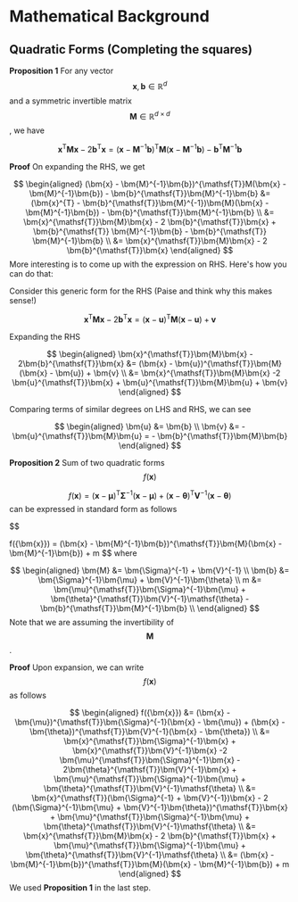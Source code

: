 # Mathematical Background

## Quadratic Forms (Completing the squares)

**Proposition 1** For any vector $$\bm{x}, \bm{b} \in \mathbb{R}^d$$ and a symmetric invertible matrix $$\bm{M} \in \mathbb{R}^{d\times d}$$, we have

$$
\bm{x}^{\mathsf{T}}\bm{M}\bm{x} - 2\bm{b}^{\mathsf{T}}\bm{x} = (\bm{x} - \bm{M}^{-1}\bm{b})^{\mathsf{T}}\bm{M}(\bm{x} - \bm{M}^{-1}\bm{b}) - \bm{b}^{\mathsf{T}}\bm{M}^{-1}\bm{b}
$$

**Proof** On expanding the RHS, we get

$$
\begin{aligned}
(\bm{x} - \bm{M}^{-1}\bm{b})^{\mathsf{T}}M(\bm{x} - \bm{M}^{-1}\bm{b}) - \bm{b}^{\mathsf{T}}\bm{M}^{-1}\bm{b} &= (\bm{x}^{T} - \bm{b}^{\mathsf{T}}\bm{M}^{-1})\bm{M}(\bm{x} - \bm{M}^{-1}\bm{b}) - \bm{b}^{\mathsf{T}}\bm{M}^{-1}\bm{b} \\
&= \bm{x}^{\mathsf{T}}\bm{M}\bm{x} - 2 \bm{b}^{\mathsf{T}}\bm{x} + \bm{b}^{\mathsf{T}} \bm{M}^{-1}\bm{b} - \bm{b}^{\mathsf{T}} \bm{M}^{-1}\bm{b} \\
&= \bm{x}^{\mathsf{T}}\bm{M}\bm{x} - 2 \bm{b}^{\mathsf{T}}\bm{x}
\end{aligned}
$$
More interesting is to come up with the expression on RHS. Here's how you can do that:

Consider this generic form for the RHS (Paise and think why this makes sense!)

$$
 \bm{x}^{\mathsf{T}}\bm{M}\bm{x} - 2\bm{b}^{\mathsf{T}}\bm{x} = (\bm{x} - \bm{u})^{\mathsf{T}}\bm{M}(\bm{x} - \bm{u}) + \bm{v}
$$

Expanding the RHS

$$
\begin{aligned}
\bm{x}^{\mathsf{T}}\bm{M}\bm{x} - 2\bm{b}^{\mathsf{T}}\bm{x} 
    &= (\bm{x} - \bm{u})^{\mathsf{T}}\bm{M}(\bm{x} - \bm{u}) + \bm{v} \\
    &= \bm{x}^{\mathsf{T}}\bm{M}\bm{x} -2 \bm{u}^{\mathsf{T}}\bm{x} + \bm{u}^{\mathsf{T}}\bm{M}\bm{u} + \bm{v}
\end{aligned}
$$

Comparing terms of similar degrees on LHS and RHS, we can see

$$
\begin{aligned}
\bm{u} &= \bm{b} \\
\bm{v} &= - \bm{u}^{\mathsf{T}}\bm{M}\bm{u} = - \bm{b}^{\mathsf{T}}\bm{M}\bm{b}
\end{aligned}
$$ 

**Proposition 2** Sum of two quadratic forms $$f(\bm{x})$$ 

$$
f(\bm{x}) = (\bm{x} - \bm{\mu})^{\mathsf{T}}\bm{\Sigma}^{-1}(\bm{x} - \bm{\mu}) + (\bm{x} - \bm{\theta})^{\mathsf{T}}\bm{V}^{-1}(\bm{x} - \bm{\theta})
$$
can be expressed in standard form as follows

$$

f({\bm{x}}) = (\bm{x} - \bm{M}^{-1}\bm{b})^{\mathsf{T}}\bm{M}(\bm{x} - \bm{M}^{-1}\bm{b}) + m 
$$
where

$$
    \begin{aligned}
        \bm{M}  &= \bm{\Sigma}^{-1} + \bm{V}^{-1} \\
        \bm{b}  &= \bm{\Sigma}^{-1}\bm{\mu} + \bm{V}^{-1}\bm{\theta} \\
        m   &=  \bm{\mu}^{\mathsf{T}}\bm{\Sigma}^{-1}\bm{\mu} + \bm{\theta}^{\mathsf{T}}\bm{V}^{-1}\mathsf{\theta} - \bm{b}^{\mathsf{T}}\bm{M}^{-1}\bm{b} \\
    \end{aligned}
$$
Note that we are assuming the invertibility of $$\bm{M}$$.

**Proof** Upon expansion, we can write $$f(\bm{x})$$ as follows

$$
\begin{aligned}
    f({\bm{x}})   &= (\bm{x} - \bm{\mu})^{\mathsf{T}}\bm{\Sigma}^{-1}(\bm{x} - \bm{\mu}) + (\bm{x} - \bm{\theta})^{\mathsf{T}}\bm{V}^{-1}(\bm{x} - \bm{\theta}) \\
                &= \bm{x}^{\mathsf{T}}\bm{\Sigma}^{-1}\bm{x} + \bm{x}^{\mathsf{T}}\bm{V}^{-1}\bm{x} -2 \bm{\mu}^{\mathsf{T}}\bm{\Sigma}^{-1}\bm{x} - 2\bm{\theta}^{\mathsf{T}}\bm{V}^{-1}\bm{x} + \bm{\mu}^{\mathsf{T}}\bm{\Sigma}^{-1}\bm{\mu} + \bm{\theta}^{\mathsf{T}}\bm{V}^{-1}\mathsf{\theta} \\
                &= \bm{x}^{\mathsf{T}}(\bm{\Sigma}^{-1} + \bm{V}^{-1})\bm{x} - 2 (\bm{\Sigma}^{-1}\bm{\mu} + \bm{V}^{-1}\bm{\theta})^{\mathsf{T}}\bm{x} + \bm{\mu}^{\mathsf{T}}\bm{\Sigma}^{-1}\bm{\mu} + \bm{\theta}^{\mathsf{T}}\bm{V}^{-1}\mathsf{\theta} \\
                &= \bm{x}^{\mathsf{T}}\bm{M}\bm{x} - 2 \bm{b}^{\mathsf{T}}\bm{x} + \bm{\mu}^{\mathsf{T}}\bm{\Sigma}^{-1}\bm{\mu} + \bm{\theta}^{\mathsf{T}}\bm{V}^{-1}\mathsf{\theta} \\
                &= (\bm{x} - \bm{M}^{-1}\bm{b})^{\mathsf{T}}\bm{M}(\bm{x} - \bm{M}^{-1}\bm{b}) + m
\end{aligned}
$$
We used **Proposition 1** in the last step.